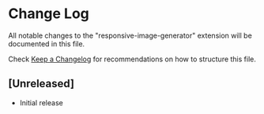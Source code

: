 # Change Log

All notable changes to the "responsive-image-generator" extension will be documented in this file.

Check [Keep a Changelog](http://keepachangelog.com/) for recommendations on how to structure this file.

## [Unreleased]

- Initial release